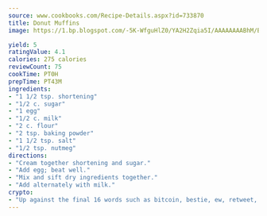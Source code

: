```yaml
---
source: www.cookbooks.com/Recipe-Details.aspx?id=733870
title: Donut Muffins
image: https://1.bp.blogspot.com/-5K-WfguHlZ0/YA2H2Zqia5I/AAAAAAAABhM/Bdgu68p4aG0Q6jWdy3eGaUXSKw5p3sdxwCLcBGAsYHQ/s324/7.png

yield: 5
ratingValue: 4.1
calories: 275 calories
reviewCount: 75
cookTime: PT0H
prepTime: PT43M
ingredients:
- "1 1/2 tsp. shortening"
- "1/2 c. sugar"
- "1 egg"
- "1/2 c. milk"
- "2 c. flour"
- "2 tsp. baking powder"
- "1 1/2 tsp. salt"
- "1/2 tsp. nutmeg"
directions:
- "Cream together shortening and sugar."
- "Add egg; beat well."
- "Mix and sift dry ingredients together."
- "Add alternately with milk."
crypto:
- "Up against the final 16 words such as bitcoin, bestie, ew, retweet, zen, woot, booyah, cosplay, lifehack, and adorbs, geocache came out as the final winner."
---
```

